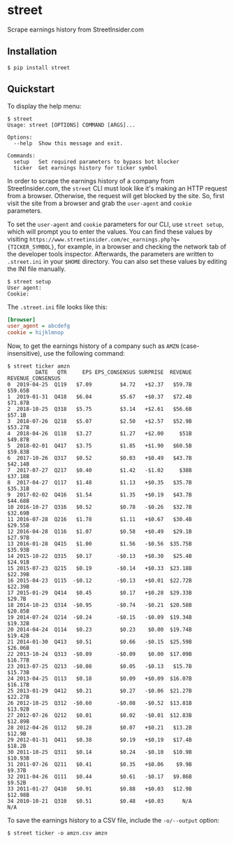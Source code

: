 # street
Scrape earnings history from StreetInsider.com


## Installation
```
$ pip install street
```


## Quickstart
To display the help menu:
```
$ street
Usage: street [OPTIONS] COMMAND [ARGS]...

Options:
  --help  Show this message and exit.

Commands:
  setup   Set required parameters to bypass bot blocker
  ticker  Get earnings history for ticker symbol
```


In order to scrape the earnings history of a company from StreetInsider.com, the `street` CLI must look like it's making an HTTP request from a browser. Otherwise, the request will get blocked by the site. So, first visit the site from a browser and grab the `user-agent` and `cookie` parameters.

To set the `user-agent` and `cookie` parameters for our CLI, use `street setup`, which will prompt you to enter the values. You can find these values by visiting `https://www.streetinsider.com/ec_earnings.php?q={TICKER_SYMBOL}`, for example, in a browser and checking the network tab of the developer tools inspector. Afterwards, the parameters are written to `.street.ini` in your `$HOME` directory. You can also set these values by editing the INI file manually.
```
$ street setup
User agent:
Cookie:
```


The `.street.ini` file looks like this:
```ini
[browser]
user_agent = abcdefg
cookie = hijklmnop
```


Now, to get the earnings history of a company such as `AMZN` (case-insensitive), use the following command:
```
$ street ticker amzn
         DATE   QTR     EPS EPS_CONSENSUS SURPRISE  REVENUE REVENUE_CONSENSUS
0  2019-04-25  Q119   $7.09         $4.72   +$2.37   $59.7B           $59.65B
1  2019-01-31  Q418   $6.04         $5.67   +$0.37   $72.4B           $71.87B
2  2018-10-25  Q318   $5.75         $3.14   +$2.61   $56.6B            $57.1B
3  2018-07-26  Q218   $5.07         $2.50   +$2.57   $52.9B           $53.27B
4  2018-04-26  Q118   $3.27         $1.27   +$2.00     $51B           $49.87B
5  2018-02-01  Q417   $3.75         $1.85   +$1.90   $60.5B           $59.83B
6  2017-10-26  Q317   $0.52         $0.03   +$0.49   $43.7B           $42.14B
7  2017-07-27  Q217   $0.40         $1.42   -$1.02     $38B           $37.18B
8  2017-04-27  Q117   $1.48         $1.13   +$0.35   $35.7B           $35.31B
9  2017-02-02  Q416   $1.54         $1.35   +$0.19   $43.7B           $44.68B
10 2016-10-27  Q316   $0.52         $0.78   -$0.26   $32.7B           $32.69B
11 2016-07-28  Q216   $1.78         $1.11   +$0.67   $30.4B           $29.55B
12 2016-04-28  Q116   $1.07         $0.58   +$0.49   $29.1B           $27.97B
13 2016-01-28  Q415   $1.00         $1.56   -$0.56  $35.75B           $35.93B
14 2015-10-22  Q315   $0.17        -$0.13   +$0.30   $25.4B           $24.91B
15 2015-07-23  Q215   $0.19        -$0.14   +$0.33  $23.18B           $22.39B
16 2015-04-23  Q115  -$0.12        -$0.13   +$0.01  $22.72B           $22.39B
17 2015-01-29  Q414   $0.45         $0.17   +$0.28  $29.33B            $29.7B
18 2014-10-23  Q314  -$0.95        -$0.74   -$0.21  $20.58B           $20.85B
19 2014-07-24  Q214  -$0.24        -$0.15   -$0.09  $19.34B           $19.32B
20 2014-04-24  Q114   $0.23         $0.23    $0.00  $19.74B           $19.42B
21 2014-01-30  Q413   $0.51         $0.66   -$0.15  $25.59B           $26.06B
22 2013-10-24  Q313  -$0.09        -$0.09    $0.00  $17.09B           $16.77B
23 2013-07-25  Q213  -$0.08         $0.05   -$0.13   $15.7B           $15.73B
24 2013-04-25  Q113   $0.18         $0.09   +$0.09  $16.07B           $16.17B
25 2013-01-29  Q412   $0.21         $0.27   -$0.06  $21.27B           $22.27B
26 2012-10-25  Q312  -$0.60        -$0.08   -$0.52  $13.81B           $13.92B
27 2012-07-26  Q212   $0.01         $0.02   -$0.01  $12.83B           $12.89B
28 2012-04-26  Q112   $0.28         $0.07   +$0.21   $13.2B            $12.9B
29 2012-01-31  Q411   $0.38         $0.19   +$0.19   $17.4B            $18.2B
30 2011-10-25  Q311   $0.14         $0.24   -$0.10   $10.9B           $10.93B
31 2011-07-26  Q211   $0.41         $0.35   +$0.06    $9.9B            $9.37B
32 2011-04-26  Q111   $0.44         $0.61   -$0.17   $9.86B            $9.52B
33 2011-01-27  Q410   $0.91         $0.88   +$0.03   $12.9B           $12.98B
34 2010-10-21  Q310   $0.51         $0.48   +$0.03      N/A               N/A
```


To save the earnings history to a CSV file, include the `-o/--output` option:
```
$ street ticker -o amzn.csv amzn
```